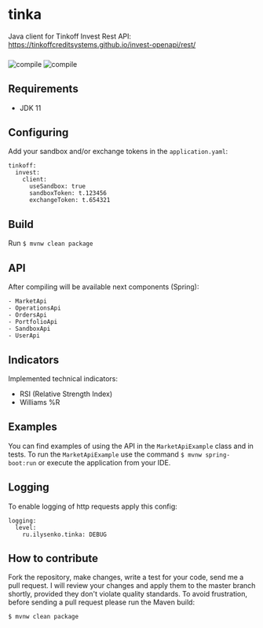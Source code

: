 # tinka
Java client for Tinkoff Invest Rest API: https://tinkoffcreditsystems.github.io/invest-openapi/rest/

###

![compile](https://github.com/0x100/tinka/workflows/compile/badge.svg?branch=master)
![compile](https://img.shields.io/github/last-commit/0x100/tinka)

## Requirements

- JDK 11

## Configuring
Add your sandbox and/or exchange tokens in the `application.yaml`:

```
tinkoff:
  invest:
    client:
      useSandbox: true
      sandboxToken: t.123456
      exchangeToken: t.654321
```

## Build
Run `$ mvnw clean package`

## API
After compiling will be available next components (Spring):
```
- MarketApi
- OperationsApi
- OrdersApi
- PortfolioApi
- SandboxApi
- UserApi
```

## Indicators

Implemented technical indicators:
- RSI (Relative Strength Index)
- Williams %R

## Examples
You can find examples of using the API in the `MarketApiExample` class and in tests.
To run the `MarketApiExample` use the command `$ mvnw spring-boot:run` or execute the application from your IDE.

## Logging
To enable logging of http requests apply this config: 

```
logging:
  level:
    ru.ilysenko.tinka: DEBUG
```

## How to contribute
Fork the repository, make changes, write a test for your code, send me a pull request. 
I will review your changes and apply them to the master branch shortly, provided they don't violate quality standards. 
To avoid frustration, before sending a pull request please run the Maven build:
```
$ mvnw clean package
```